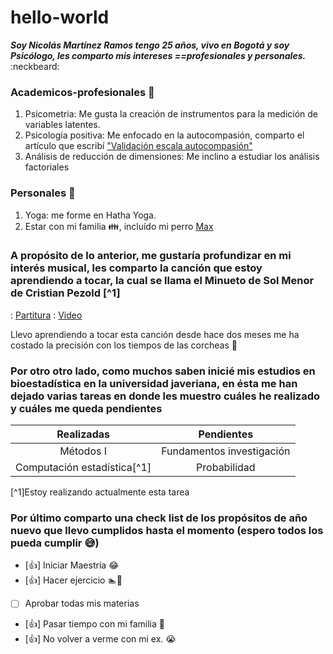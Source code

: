 # hello-world
***Soy Nicolás Martínez Ramos tengo 25 años, vivo en Bogotá y soy Psicólogo, les comparto mis intereses ==profesionales y personales.*** :neckbeard:

### Academicos-profesionales :closed_book:
1. Psicometria: Me gusta la creación de instrumentos para la medición de variables latentes.
2. Psicología positiva: Me enfocado en la autocompasión, comparto el artículo que escribí ["Validación escala autocompasión"](https://www.psicothema.com/pii?pii=4784)
3. Análisis de reducción de dimensiones: Me inclino a estudiar los análisis factoriales

### Personales :dancer:
1. Yoga: me forme en Hatha Yoga. 
2. Estar con mi familia :family:, incluído mi perro [Max](https://livejaverianaedu-my.sharepoint.com/:i:/g/personal/martineznicolas_javeriana_edu_co/EcSjUIc9MgJGhGmwce0WKkMBFFfu0te5RC0r6jo2i8vxdg?e=YK47SW)

### A propósito de lo anterior, me gustaría profundizar en mi interés musical, les comparto la canción que estoy aprendiendo a tocar, la cual se llama el Minueto de Sol Menor de Cristian Pezold [^1]
: [Partitura](https://musescore.com/user/32208150/scores/6020110)
: [Video](https://www.youtube.com/watch?v=NHih-vcYGwU)

Llevo aprendiendo a tocar esta canción desde hace dos meses me ha costado la precisión con los tiempos de las corcheas :musical_note:

### Por otro otro lado, como muchos saben inicié mis estudios en bioestadística en la universidad javeriana, en ésta me han dejado varias tareas en donde les muestro cuáles he realizado y cuáles me queda pendientes

|        Realizadas          |        Pendientes          |
|:------------------------:  | :-----------------:        |
|          Métodos I         | Fundamentos investigación  |
|Computación estadística[^1] | Probabilidad               |


[^1]Estoy realizando actualmente esta tarea

### Por último comparto una check list de los propósitos de año nuevo que llevo cumplidos hasta el momento (espero todos los pueda cumplir :sweat_smile:)
- [:+1:] Iniciar Maestría :joy:
- [:+1:] Hacer ejercicio :swimmer::bicyclist:
- [ ] Aprobar todas mis materias
- [:+1:] Pasar tiempo con mi familia :rainbow:
- [:+1:] No volver a verme con mi ex. :sob:
